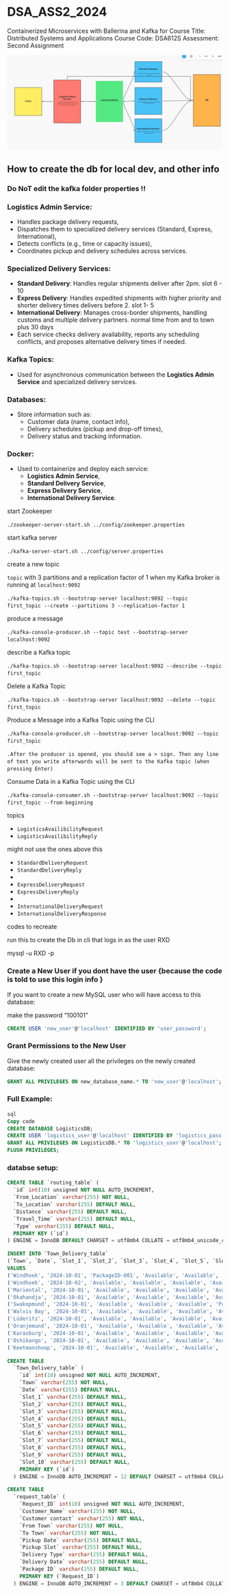 # DSA_ASS2_2024
Containerized Microservices with Ballerina and Kafka for Course Title: Distributed Systems and Applications   Course Code: DSA612S   Assessment: Second Assignment 

![alt text](image.png)

## How to create the db for local dev, and other info
### Do NoT edit the kafka folder properties !!

### **Logistics Admin Service**:

- Handles package delivery requests,
- Dispatches them to specialized delivery services (Standard, Express, International),
- Detects conflicts (e.g., time or capacity issues),
- Coordinates pickup and delivery schedules across services.

### **Specialized Delivery Services**:

- **Standard Delivery**: Handles regular shipments deliver after 2pm. slot 6 - 10
- **Express Delivery**: Handles expedited shipments with higher priority and shorter delivery times delivers before 2. slot 1- 5
- **International Delivery**: Manages cross-border shipments, handling customs and multiple delivery partners. normal time from and to town plus 30 days
- Each service checks delivery availability, reports any scheduling conflicts, and proposes alternative delivery times if needed.

### **Kafka Topics**:

- Used for asynchronous communication between the **Logistics Admin Service** and specialized delivery services.

### **Databases**:

- Store information such as:
    - Customer data (name, contact info),
    - Delivery schedules (pickup and drop-off times),
    - Delivery status and tracking information.

### **Docker**:

- Used to containerize and deploy each service:
    - **Logistics Admin Service**,
    - **Standard Delivery Service**,
    - **Express Delivery Service**,
    - **International Delivery Service**.

start Zookeeper 

`./zookeeper-server-start.sh ../config/zookeeper.properties`

start kafka server

`./kafka-server-start.sh ../config/server.properties`

create a new topic 

`topic` with 3 partitions and a replication factor of 1 when my Kafka broker is running at `localhost:9092`

`./kafka-topics.sh --bootstrap-server localhost:9092 --topic first_topic --create --partitions 3 --replication-factor 1` 

produce a message

`./kafka-console-producer.sh --topic test --bootstrap-server localhost:9092`

 describe a Kafka topic

`./kafka-topics.sh --bootstrap-server localhost:9092 --describe --topic first_topic`

Delete a Kafka Topic

`./kafka-topics.sh --bootstrap-server localhost:9092 --delete --topic first_topic`

Produce a Message into a Kafka Topic using the CLI

`./kafka-console-producer.sh --bootstrap-server localhost:9092 --topic first_topic`

`.After the producer is opened, you should see a > sign. Then any line of text you write afterwards will be sent to the Kafka topic (when pressing Enter)`

Consume Data in a Kafka Topic using the CLI

`./kafka-console-consumer.sh --bootstrap-server localhost:9092 --topic first_topic --from-beginning`

topics

- `LogisticsAvailibilityRequest`
- `LogisticsAvailibilityReply`

might not use the ones above this 

- `StandardDeliveryRequest`
- `StandardDeliveryReply`
- 
- `ExpressDeliveryRequest`
- `ExpressDeliveryReply`
- 
- `InternationalDeliveryRequest`
- `InternationalDeliveryResponse`

codes to recreate 

run this to create the Db in cli that logs in as the user RXD

mysql -u RXD -p 

### Create a New User if you dont have the user  {because the code is told to use this login info }

If you want to create a new MySQL user who will have access to this database:

make the password “100101”

```sql
CREATE USER 'new_user'@'localhost' IDENTIFIED BY 'user_password';

```

### Grant Permissions to the New User

Give the newly created user all the privileges on the newly created database:

```sql
GRANT ALL PRIVILEGES ON new_database_name.* TO 'new_user'@'localhost';

```

### Full Example:

```sql
sql
Copy code
CREATE DATABASE LogisticsDB;
CREATE USER 'logistics_user'@'localhost' IDENTIFIED BY 'logistics_pass';
GRANT ALL PRIVILEGES ON LogisticsDB.* TO 'logistics_user'@'localhost';
FLUSH PRIVILEGES;

```

### databse setup:

```sql
CREATE TABLE `routing_table` (
  `id` int(10) unsigned NOT NULL AUTO_INCREMENT,
  `From_Location` varchar(255) NOT NULL,
  `To_Location` varchar(255) DEFAULT NULL,
  `Distance` varchar(255) DEFAULT NULL,
  `Travel_Time` varchar(255) DEFAULT NULL,
  `Type` varchar(255) DEFAULT NULL,
  PRIMARY KEY (`id`)
) ENGINE = InnoDB DEFAULT CHARSET = utf8mb4 COLLATE = utf8mb4_unicode_ci;

```

```sql
INSERT INTO `Town_Delivery_table` 
(`Town`, `Date`, `Slot_1`, `Slot_2`, `Slot_3`, `Slot_4`, `Slot_5`, `Slot_6`, `Slot_7`, `Slot_8`, `Slot_9`, `Slot_10`)
VALUES
('Windhoek', '2024-10-01', 'PackageID-001', 'Available', 'Available', 'Available', 'Available', 'Available', 'Available', 'Available', 'Available', 'Available'),
('Windhoek', '2024-10-02', 'Available', 'Available', 'Available', 'Available', 'Available', 'Available', 'Available', 'Available', 'Available', 'Available'),
('Mariental', '2024-10-01', 'Available', 'Available', 'Available', 'Available', 'Available', 'Available', 'Available', 'Available', 'Available', 'Available'),
('Okahandja', '2024-10-01', 'Available', 'Available', 'Available', 'Available', 'Available', 'Available', 'Available', 'Available', 'Available', 'Available'),
('Swakopmund', '2024-10-01', 'Available', 'Available', 'Available', 'PackageID-002', 'Available', 'Available', 'Available', 'Available', 'Available', 'Available'),
('Walvis Bay', '2024-10-01', 'Available', 'Available', 'Available', 'Available', 'Available', 'Available', 'Available', 'Available', 'Available', 'Available'),
('Lüderitz', '2024-10-01', 'Available', 'Available', 'Available', 'Available', 'Available', 'Available', 'Available', 'Available', 'Available', 'Available'),
('Oranjemund', '2024-10-01', 'Available', 'Available', 'Available', 'Available', 'Available', 'Available', 'Available', 'Available', 'Available', 'Available'),
('Karasburg', '2024-10-01', 'Available', 'Available', 'Available', 'Available', 'Available', 'Available', 'Available', 'Available', 'Available', 'Available'),
('Oshikango', '2024-10-01', 'Available', 'Available', 'Available', 'Available', 'Available', 'Available', 'Available', 'Available', 'Available', 'Available'),
('Keetmanshoop', '2024-10-01', 'Available', 'Available', 'Available', 'Available', 'Available', 'Available', 'Available', 'Available', 'Available', 'Available');

```

```sql
CREATE TABLE
  `Town_Delivery_table` (
    `id` int(10) unsigned NOT NULL AUTO_INCREMENT,
    `Town` varchar(255) NOT NULL,
    `Date` varchar(255) DEFAULT NULL,
    `Slot_1` varchar(255) DEFAULT NULL,
    `Slot_2` varchar(255) DEFAULT NULL,
    `Slot_3` varchar(255) DEFAULT NULL,
    `Slot_4` varchar(255) DEFAULT NULL,
    `Slot_5` varchar(255) DEFAULT NULL,
    `Slot_6` varchar(255) DEFAULT NULL,
    `Slot_7` varchar(255) DEFAULT NULL,
    `Slot_8` varchar(255) DEFAULT NULL,
    `Slot_9` varchar(255) DEFAULT NULL,
    `Slot_10` varchar(255) DEFAULT NULL,
    PRIMARY KEY (`id`)
  ) ENGINE = InnoDB AUTO_INCREMENT = 12 DEFAULT CHARSET = utf8mb4 COLLATE = utf8mb4_unicode_ci
```

```sql
CREATE TABLE
  `request_table` (
    `Request_ID` int(10) unsigned NOT NULL AUTO_INCREMENT,
    `Customer_Name` varchar(255) NOT NULL,
    `Customer contact` varchar(255) NOT NULL,
    `From Town` varchar(255) NOT NULL,
    `To Town` varchar(255) NOT NULL,
    `Pickup Date` varchar(255) DEFAULT NULL,
    `Pickup Slot` varchar(255) DEFAULT NULL,
    `Delivery Type` varchar(255) DEFAULT NULL,
    `Delivery Date` varchar(255) DEFAULT NULL,
    `Package ID` varchar(255) DEFAULT NULL,
    PRIMARY KEY (`Request_ID`)
  ) ENGINE = InnoDB AUTO_INCREMENT = 3 DEFAULT CHARSET = utf8mb4 COLLATE = utf8mb4_unicode_ci

```